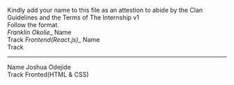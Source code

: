 Kindly add your name to this file as an attestion to abide by the Clan Guidelines and the Terms of The Internship v1
<br/> Follow the format.<br/> 
_Franklin Okolie__
Name <br/>
Track
_Frontend(React.js)__
Name <br/>
Track
___
Name Joshua Odejide <br/>
Track Fronted(HTML & CSS)
